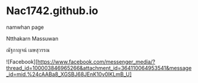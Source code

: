 # Nac1742.github.io
namwhan page  


Ntthakarn Massuwan  


ณัฐกาญจน์ เมษสุวรรณ  


 ![Facebook][https://www.facebook.com/messenger_media/?thread_id=100003846965266&attachment_id=364110064953541&message_id=mid.%24cAABa8_XGSBJ68JEnK10v0lKLmB_U]
